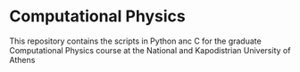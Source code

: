 # Computational Physics

This repository contains the scripts in Python anc C for the graduate Computational Physics course at the National and Kapodistrian University of Athens

